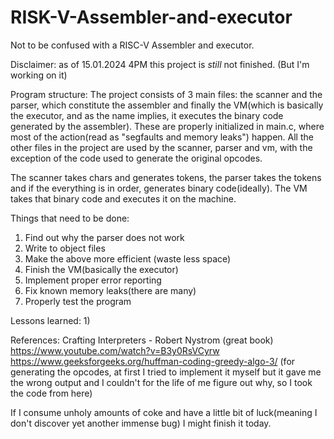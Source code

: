 # RISK-V-Assembler-and-executor
Not to be confused with a RISC-V Assembler and executor.

Disclaimer: as of 15.01.2024 4PM this project is _still_ not finished. (But I'm working on it)

Program structure: The project consists of 3 main files: the scanner and the parser, which constitute the assembler and finally the VM(which is basically the executor, and as the name implies, it executes the binary code generated by the assembler). These are properly initialized in main.c, where most of the action(read as "segfaults and memory leaks") happen. All the other files in the project are used by the scanner, parser and vm, with the exception of the code used to generate the original opcodes.

The scanner takes chars and generates tokens, the parser takes the tokens and if the everything is in order, generates binary code(ideally). The VM takes that binary code and executes it on the machine. 

Things that need to be done:
  1) Find out why the parser does not work
  2) Write to object files
  3) Make the above more efficient (waste less space)
  4) Finish the VM(basically the executor)
  5) Implement proper error reporting
  6) Fix known memory leaks(there are many)
  7) Properly test the program

Lessons learned:
  1) 

References:
  Crafting Interpreters - Robert Nystrom (great book)
  https://www.youtube.com/watch?v=B3y0RsVCyrw
  https://www.geeksforgeeks.org/huffman-coding-greedy-algo-3/ (for generating the opcodes, at first I tried to implement it myself but it gave me the wrong output and I couldn't for the life of me figure out why, so I took the code from here)

If I consume unholy amounts of coke and have a little bit of luck(meaning I don't discover yet another immense bug) I might finish it today.
